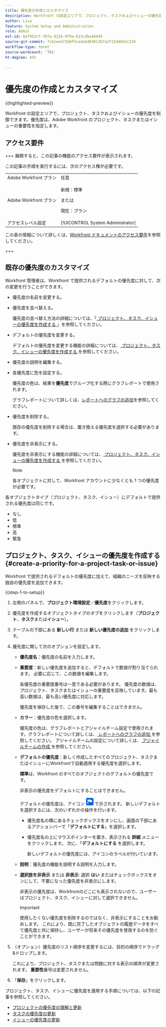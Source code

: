 ```yaml
---
title: 優先度の作成とカスタマイズ
description: Workfront の設定エリアで、プロジェクト、タスクおよびイシューの優先度を制御できます。優先度は、Adobe Workfront のプロジェクト、タスクまたはイシューの重要性を指定します。
author: Lisa
feature: System Setup and Administration
role: Admin
exl-id: 6e7952cf-f07a-412b-9f9a-623cdba46849
source-git-commit: 7cb1eed72b0f5ce4abd83013b7a2f224dbb2c229
workflow-type: tm+mt
source-wordcount: '761'
ht-degree: 45%

---
```


# 優先度の作成とカスタマイズ

{{highlighted-preview}}

<!--
DON'T DELETE, DRAFT OR HIDE THIS ARTICLE. IT IS LINKED TO THE PRODUCT, THROUGH THE CONTEXT SENSITIVE HELP LINKS.
-->

Workfront の設定エリアで、プロジェクト、タスクおよびイシューの優先度を制御できます。優先度は、Adobe Workfront のプロジェクト、タスクまたはイシューの重要性を指定します。

## アクセス要件

+++ 展開すると、この記事の機能のアクセス要件が表示されます。

この記事の手順を実行するには、次のアクセス権が必要です。

<table style="table-layout:auto"> 
 <col> 
 <col> 
 <tbody> 
  <tr> 
   <td role="rowheader">Adobe Workfront プラン</td> 
   <td>任意</td> 
  </tr> 
  <tr> 
   <td role="rowheader">Adobe Workfront プラン</td> 
   <td>
     <p>新規：標準</p>
     <p>または</p>
     <p>現在：プラン</p>
   </td> 
  </tr> 
  <tr> 
   <td role="rowheader">アクセスレベル設定</td> 
   <td>[!UICONTROL System Administrator]</td>
  </tr> 
 </tbody> 
</table>

この表の情報について詳しくは、[Workfront ドキュメントのアクセス要件](/help/quicksilver/administration-and-setup/add-users/access-levels-and-object-permissions/access-level-requirements-in-documentation.md)を参照してください。

+++

## 既存の優先度のカスタマイズ

Workfront 管理者は、Workfront で提供されるデフォルトの優先度に対して、次の変更を行うことができます。

* 優先度の名前を変更する。
* 優先度を並べ替える。

  優先度の並べ替え方法の詳細については、「[ プロジェクト、タスク、イシューの優先度を作成する ](#create-a-priority-for-a-project-task-or-issue)」を参照してください。

* デフォルトの優先度を変更する。

  デフォルトの優先度を変更する機能の詳細については、[ プロジェクト、タスク、イシューの優先度を作成する ](#create-a-priority-for-a-project-task-or-issue) を参照してください。

* 優先度の説明を編集する。
* 各優先度に色を設定する。

  優先度の色は、結果を&#x200B;**優先度**&#x200B;でグループ化する際にグラフレポートで使用されます。

  グラフレポートについて詳しくは、[レポートへのグラフの追加](../../../reports-and-dashboards/reports/creating-and-managing-reports/add-chart-report.md)を参照してください。

* 優先度を削除する。

  既存の優先度を削除する場合は、置き換える優先度を選択する必要があります。

* 優先度を非表示にする。

  優先度を非表示にする機能の詳細については、[ プロジェクト、タスク、イシューの優先度を作成する ](#create-a-priority-for-a-project-task-or-issue) を参照してください。

  >[!NOTE]
  >
  >各オブジェクトに対して、Workfront アカウントに少なくとも 1 つの優先度が必要です。

各オブジェクトタイプ（プロジェクト、タスク、イシュー）にデフォルトで提供される優先度は同じです。

* なし
* 低
* 標準
* 高
* 緊急

## プロジェクト、タスク、イシューの優先度を作成する {#create-a-priority-for-a-project-task-or-issue}

Workfront で提供されるデフォルトの優先度に加えて、組織のニーズを反映する独自の優先度を追加できます。

{{step-1-to-setup}}

1. 左側のパネルで、**プロジェクト環境設定**／**優先度**&#x200B;をクリックします。

1. 優先度を作成するオブジェクトタイプのタブをクリックします（**プロジェクト**、**タスク**&#x200B;または&#x200B;**イシュー**）。
1. テーブルの下部にある <span class="preview">**新しい行** または </span>**新しい優先度の追加** をクリックします。
1. 優先度に関して次のオプションを設定します。

   * **優先度名**：優先度の名前を入力します。
   * **重要度**：新しい優先度を追加すると、デフォルトで数値が割り当てられます。 必要に応じて、この数値を編集します。

     各優先度の重要度番号は一意である必要があります。 優先度の数値は、プロジェクト、タスクまたはイシューの重要度を反映しています。最も高い数値は、最も高い優先度に対応します。

     優先度を保存した後で、この番号を編集することはできません。

   * **カラー**：優先度の色を選択します。

     優先度の色は、グラフレポートとアジャイルチーム設定で使用されます。グラフレポートについて詳しくは、[ レポートへのグラフの追加 ](/help/quicksilver/reports-and-dashboards/reports/creating-and-managing-reports/add-chart-report.md) を参照してください。 アジャイルチームの設定について詳しくは、[ アジャイルチームの作成 ](/help/quicksilver/agile/get-started-with-agile-in-workfront/create-an-agile-team.md) を参照してください。

   * **デフォルトの優先度**：新しく作成したすべてのプロジェクト、タスクまたはイシューにWorkfrontで自動適用する優先度を選択します。

     **標準**&#x200B;は、Workfront のすべてのオブジェクトのデフォルトの優先度です。

     非表示の優先度をデフォルトにすることはできません。

     <div class="preview">

     デフォルトの優先度は、アイコン ![ デフォルトの優先度アイコン ](assets/default-icon.png) で示されます。 新しいデフォルトを選択するには、次のいずれかの操作を行います。

      * 優先度名の横にあるチェックボックスをオンにし、画面の下部にあるアクションバーで「**デフォルトにする**」を選択します。
      * 優先度名の上にマウスポインターを置き、表示される **詳細** メニューをクリックします。 次に、「**デフォルトにする** を選択します。

        新しいデフォルトの優先度には、アイコンのラベルが付いています。

     </div>

   * **説明**：優先度の機能を説明する説明を入力します。
   * <span class="preview">**選択肢を非表示**</span> または **非表示**: <span class="preview"> 選択 **はい**</span> またはチェックボックスをオンにして、不要になった優先度を非表示にします。

     非表示の優先度は、Workfrontのどこにも表示されないので、ユーザーはプロジェクト、タスク、イシューに対して選択できません。

     >[!IMPORTANT]
     >
     >使用したくない優先度を削除するのではなく、非表示にすることをお勧めします。 これにより、既に完了したオブジェクトの履歴データをすべて優先度と共に保持し、ユーザーが将来その優先度を使用するのを防ぐことができます。

1. （オプション）優先度のリスト順序を変更するには、目的の順序でドラッグ&amp;ドロップします。

   これにより、プロジェクト、タスクまたは問題に対する表示の順序が変更されます。 **重要性**&#x200B;番号は変更されません。

1. 「**保存**」をクリックします。

プロジェクト、タスク、イシューに優先度を適用する手順については、以下の記事を参照してください。

* [プロジェクトの優先度の理解と更新](../../../manage-work/projects/planning-a-project/project-priority.md)
* [タスクの優先度の更新](../../../manage-work/tasks/task-information/task-priority.md)
* [イシューの優先度の更新](../../../manage-work/issues/issue-information/update-issue-priority.md)
